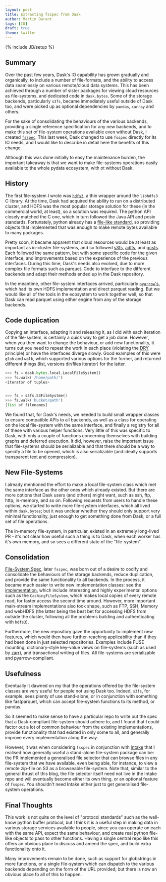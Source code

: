 ```yaml
---
layout: post
title: Extracting fsspec from Dask
author: Martin Durant
tags: [IO]
draft: true
theme: twitter
---
```

{% include JB/setup %}


Summary
-------

Over the past few years, Dask's IO capability has grown gradually and organically, to
include a number of file-formats, and the ability to access data seamlessly on various
remote/cloud data systems. This has been achieved through a number of sister packages
for viewing cloud resources as file-systems, and dedicated code in `dask.bytes`.
Some of the storage backends, particularly `s3fs`, became immediately useful outside of
Dask too, and were picked up as optional dependencies by `pandas`, `xarray` and others.

For the sake of consolidating the behaviours of the
various backends, providing a single reference specification for any new backends,
and to make this set of file-system operations available even without Dask, I
created [`fsspec`](https://filesystem-spec.readthedocs.io/en/latest/). 
This last week, Dask changed to use `fsspec` directly for its
IO needs, and I would like to describe in detail here the benefits of this change.

Although this was done initially to easy the maintenance burden, the important takeaway
is that we want to make file-systems operations easily available to the whole pydata ecosystem,
with ot without Dask.

History
-------

The first file-system I wrote was [`hdfs3`](https://github.com/dask/hdfs3), a thin wrapper
around the `libhdfs3` C library. At the time, Dask had acquired the ability to run on a
distributed cluster, and HDFS was the most popular storage solution for these (in the
commercial world, at least), so a solution was required. The python API closely matched
the C one, which in turn followed the Java API and posix standards. Fortunately, python already
has a [file-like standard](https://docs.python.org/3/library/io.html#i-o-base-classes), so
providing objects that implemented that was enough to make remote bytes available to many
packages.

Pretty soon, it became apparent that cloud resources would be at least as important as in-cluster
file-systems, and so followed [s3fs](https://github.com/dask/s3fs), 
[adlfs](https://github.com/Azure/azure-data-lake-store-python), and [gcsfs](https://github.com/dask/gcsfs).
Each followed the same pattern, but with some specific code for the given interface, and
improvements based on the experience of the previous interfaces. During this time, Dask's
needs also evolved, due to more complex file formats such as parquet. Code to interface to
the different backends and adapt their methods ended up in the Dask repository.

In the meantime, other file-system interfaces arrived, particularly 
[`pyarrow`'s](https://arrow.apache.org/docs/python/filesystems.html), which had its own HDFS
implementation and direct parquet reading. But we would like all of the tools in
the ecosystem to work together well, so that Dask can read parquet using either
engine from any of the storage backends.

Code duplication
----------------

Copying an interface, adapting it and releasing it, as I did with each iteration of the file-system,
is certainly a quick way to get a job done. However, when you then want to change the behaviour, or
add new functionality, it turns out you need to repeat the work in each place 
(violating the [DRY](https://en.wikipedia.org/wiki/Don%27t_repeat_yourself) principle) or have
the interfaces diverge slowly. Good examples of this were `glob` and `walk`, which supported various
options for the former, and returned different things (list, versions dir/files iterator) for the
latter.

```python
>>> fs = dask.bytes.local.LocalFileSystem()
>>> fs.walk('/home/path/')
<iterator of tuples>


>>> fs = s3fs.S3FileSystme()
>>> fs.walk('bucket/path')
[list of filenames]
```

We found that, for Dask's needs, we needed to build small wrapper
classes to ensure compatible APIs to all backends, as well as a class for operating on the local
file-system with the same interface, and finally a registry for all of these with various helper
functions. Very little of this was specific to Dask, with only a couple of
functions concerning themselves with building graphs and deferred execution. It did, however,
raise the important issue that file-systems should be serializable and that there should
be a way to specify a file to be opened, which is also serializable (and ideally supports
transparent text and compression). 

New File-Systems
----------------

I already mentioned the effort to make a local file-system class which met the same interface as
the other ones which already existed. But there are more options that Dask users (and others) 
might want, such as ssh, ftp, http, in-memory, and so on. Following requests from users to handle these options,
we started to write more file-system interfaces, which all lived within `dask.bytes`; but it was unclear
whether they should only support very minimal functionality, just enough to get something done from
Dask, or a full set of file operations. 

The in-memory file-system, in particular, existed in an extremely long-lived PR - it's not
clear how useful such a thing is to Dask, when each worker has it's own memory, and so sees
a different state of the "file-system". 

Consolidation
-------------

[File-System Spec](https://github.com/intake/filesystem_spec), later `fsspec`, was born out of a desire
to codify and consolidate the behaviours of the storage backends, reduce duplication, and provide the
same functionality to all backends. In the process, it became much easier to write new implementation
classes: see the [implementation](https://filesystem-spec.readthedocs.io/en/latest/api.html#built-in-implementations),
which include interesting and highly experimental options such as the `CachingFileSystem`, which
makes local copies of every remote read, for faster access the second time around. However, more
important main-stream implementations also took shape, such as FTP, SSH, Memory and webHDFS
(the latter being the best bet for accessing HDFS from outside the cluster, following all the
problems building and authenticating with `hdfs3`).

Furthermore, the new repository gave the opportunity to implement new features, which would then have
further-reaching applicability than if they had been done in just selected repositories. Examples include
FUSE mounting, dictionary-style key-value views on file-systems
(such as used by [zarr](https://zarr.readthedocs.io/en/stable/)), and transactional writing of
files. All file-systems are serializable and pyarrow-compliant.

Usefulness
-----------

Eventually it dawned on my that the operations offered by the file-system classes are very useful
for people not using Dask too. Indeed, `s3fs`, for example, sees plenty of use stand-alone, or in
conjunction with something like fastparquet, which can accept file-system functions to its method,
or pandas.

So it seemed to make sense to have a particular repo to write out the spec that a Dask-compliant
file-system should adhere to, and I found that I could factor out a lot of common behaviour from
the existing implementations, provide functionality that had existed in only some to all, and 
generally improve every implementation along the way.

However, it was when considering `fsspec` in conjunction with [Intake](https://github.com/intake/intake/pull/381)
that I realised how generally useful a stand-alone file-system package can be: the PR
implemented a generalised file selector that can browse files in any file-system that we
have available, even being able, for instance, to view a remote zip-file on S3 as a
browseable file-system. Note that, similar to the general thrust of this blog, the
file selector itself need not live in the Intake repo and will eventually become either
its own thing, or an optional feature of `fsspec`. You shouldn't need Intake either just
to get generalised file-system operations.

Final Thoughts
--------------

This work is not quite on the level of "protocol standards" such as the well-know python buffer
protocol, but I think it is a useful step in making data in various storage services available
to people, since you can operate on each with the same API, expect the same behaviour, and 
create real python file-like objects to pass to other functions. Having a single central repo
like this offers an obvious place to discuss and amend the spec, and build extra functionality
onto it.

Many improvements remain to be done, such as support for globstrings in more functions, or 
a single file-system which can dispatch to the various backends depending on the form of the
URL provided; but there is now an obvious place fo all of this to happen.
